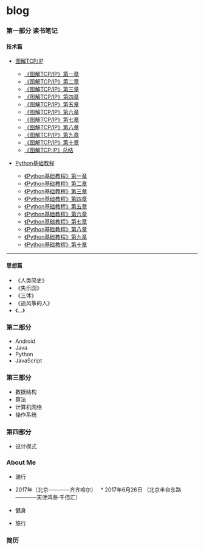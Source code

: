 # blog


### 第一部分 读书笔记

#### 技术篇

* [图解TCP/IP](https://github.com/SMouseyq/blog/tree/master/ReadingNote/%E5%9B%BE%E8%A7%A3TCP:IP)
  * [《图解TCP/IP》第一章](https://github.com/SMouseyq/blog/blob/master/ReadingNote/%E5%9B%BE%E8%A7%A3TCP:IP/%E3%80%8A%E5%9B%BE%E8%A7%A3TCP:IP%E3%80%8B%E7%AC%AC%E4%B8%80%E7%AB%A0.md)
  * [《图解TCP/IP》第二章](https://github.com/SMouseyq/blog/blob/master/ReadingNote/%E5%9B%BE%E8%A7%A3TCP:IP/%E3%80%8A%E5%9B%BE%E8%A7%A3TCP:IP%E3%80%8B%E7%AC%AC%E4%BA%8C%E7%AB%A0.md)
  * [《图解TCP/IP》第三章](https://github.com/SMouseyq/blog/blob/master/ReadingNote/%E5%9B%BE%E8%A7%A3TCP:IP/%E3%80%8A%E5%9B%BE%E8%A7%A3TCP:IP%E3%80%8B%E7%AC%AC%E4%B8%89%E7%AB%A0.md)
  * [《图解TCP/IP》第四章](https://github.com/SMouseyq/blog/blob/master/ReadingNote/%E5%9B%BE%E8%A7%A3TCP:IP/%E3%80%8A%E5%9B%BE%E8%A7%A3TCP:IP%E3%80%8B%E7%AC%AC%E5%9B%9B%E7%AB%A0.md)
  * [《图解TCP/IP》第五章](https://github.com/SMouseyq/blog/blob/master/ReadingNote/%E5%9B%BE%E8%A7%A3TCP:IP/%E3%80%8A%E5%9B%BE%E8%A7%A3TCP:IP%E3%80%8B%E7%AC%AC%E4%BA%94%E7%AB%A0.md)
  * [《图解TCP/IP》第六章](https://github.com/SMouseyq/blog/blob/master/ReadingNote/%E5%9B%BE%E8%A7%A3TCP:IP/%E3%80%8A%E5%9B%BE%E8%A7%A3TCP:IP%E3%80%8B%E7%AC%AC%E5%85%AD%E7%AB%A0.md)
  * [《图解TCP/IP》第七章](https://github.com/SMouseyq/blog/blob/master/ReadingNote/%E5%9B%BE%E8%A7%A3TCP:IP/%E3%80%8A%E5%9B%BE%E8%A7%A3TCP:IP%E3%80%8B%E7%AC%AC%E4%B8%83%E7%AB%A0.md)
  * [《图解TCP/IP》第八章](https://github.com/SMouseyq/blog/blob/master/ReadingNote/%E5%9B%BE%E8%A7%A3TCP:IP/%E3%80%8A%E5%9B%BE%E8%A7%A3TCP:IP%E3%80%8B%E7%AC%AC%E5%85%AB%E7%AB%A0.md)
  * [《图解TCP/IP》第九章](https://github.com/SMouseyq/blog/blob/master/ReadingNote/%E5%9B%BE%E8%A7%A3TCP:IP/%E3%80%8A%E5%9B%BE%E8%A7%A3TCP:IP%E3%80%8B%E7%AC%AC%E4%B9%9D%E7%AB%A0.md)
  * [《图解TCP/IP》第十章](https://github.com/SMouseyq/blog/blob/master/ReadingNote/%E5%9B%BE%E8%A7%A3TCP:IP/%E3%80%8A%E5%9B%BE%E8%A7%A3TCP:IP%E3%80%8B%E7%AC%AC%E5%8D%81%E7%AB%A0.md)
  * [《图解TCP:IP》总结](https://github.com/SMouseyq/blog/blob/master/ReadingNote/%E5%9B%BE%E8%A7%A3TCP:IP/%E3%80%8A%E5%9B%BE%E8%A7%A3TCP:IP%E3%80%8B%E6%80%BB%E7%BB%93.md)

* [Python基础教程](https://github.com/SMouseyq/blog/tree/master/ReadingNote/Python%E5%9F%BA%E7%A1%80%E6%95%99%E7%A8%8B)
  * [《Python基础教程》第一章](https://github.com/SMouseyq/blog/blob/master/ReadingNote/Python%E5%9F%BA%E7%A1%80%E6%95%99%E7%A8%8B/%E3%80%8APython%E5%9F%BA%E7%A1%80%E6%95%99%E7%A8%8B%E3%80%8B%E7%AC%AC%E4%B8%80%E7%AB%A0)
  * [《Python基础教程》第二章](https://github.com/SMouseyq/blog/blob/master/ReadingNote/Python%E5%9F%BA%E7%A1%80%E6%95%99%E7%A8%8B/%E3%80%8APython%E5%9F%BA%E7%A1%80%E6%95%99%E7%A8%8B%E3%80%8B%E7%AC%AC%E4%B8%80%E7%AB%A0)
  * [《Python基础教程》第三章](https://github.com/SMouseyq/blog/blob/master/ReadingNote/Python%E5%9F%BA%E7%A1%80%E6%95%99%E7%A8%8B/%E3%80%8APython%E5%9F%BA%E7%A1%80%E6%95%99%E7%A8%8B%E3%80%8B%E7%AC%AC%E4%B8%80%E7%AB%A0)
  * [《Python基础教程》第四章](https://github.com/SMouseyq/blog/blob/master/ReadingNote/Python%E5%9F%BA%E7%A1%80%E6%95%99%E7%A8%8B/%E3%80%8APython%E5%9F%BA%E7%A1%80%E6%95%99%E7%A8%8B%E3%80%8B%E7%AC%AC%E4%B8%80%E7%AB%A0)
  * [《Python基础教程》第五章](https://github.com/SMouseyq/blog/blob/master/ReadingNote/Python%E5%9F%BA%E7%A1%80%E6%95%99%E7%A8%8B/%E3%80%8APython%E5%9F%BA%E7%A1%80%E6%95%99%E7%A8%8B%E3%80%8B%E7%AC%AC%E4%B8%80%E7%AB%A0)
  * [《Python基础教程》第六章](https://github.com/SMouseyq/blog/blob/master/ReadingNote/Python%E5%9F%BA%E7%A1%80%E6%95%99%E7%A8%8B/%E3%80%8APython%E5%9F%BA%E7%A1%80%E6%95%99%E7%A8%8B%E3%80%8B%E7%AC%AC%E4%B8%80%E7%AB%A0)
  * [《Python基础教程》第七章](https://github.com/SMouseyq/blog/blob/master/ReadingNote/Python%E5%9F%BA%E7%A1%80%E6%95%99%E7%A8%8B/%E3%80%8APython%E5%9F%BA%E7%A1%80%E6%95%99%E7%A8%8B%E3%80%8B%E7%AC%AC%E4%B8%80%E7%AB%A0)
  * [《Python基础教程》第八章](https://github.com/SMouseyq/blog/blob/master/ReadingNote/Python%E5%9F%BA%E7%A1%80%E6%95%99%E7%A8%8B/%E3%80%8APython%E5%9F%BA%E7%A1%80%E6%95%99%E7%A8%8B%E3%80%8B%E7%AC%AC%E4%B8%80%E7%AB%A0)
  * [《Python基础教程》第九章](https://github.com/SMouseyq/blog/blob/master/ReadingNote/Python%E5%9F%BA%E7%A1%80%E6%95%99%E7%A8%8B/%E3%80%8APython%E5%9F%BA%E7%A1%80%E6%95%99%E7%A8%8B%E3%80%8B%E7%AC%AC%E4%B8%80%E7%AB%A0)
  * [《Python基础教程》第十章](https://github.com/SMouseyq/blog/blob/master/ReadingNote/Python%E5%9F%BA%E7%A1%80%E6%95%99%E7%A8%8B/%E3%80%8APython%E5%9F%BA%E7%A1%80%E6%95%99%E7%A8%8B%E3%80%8B%E7%AC%AC%E4%B8%80%E7%AB%A0)

---

#### 思想篇

* 《人类简史》
* 《失乐园》
* 《三体》
* 《追风筝的人》
* 《...》

### 第二部分 

* Android
* Java
* Python
* JavaScript

### 第三部分

* 数据结构
* 算法
* 计算机网络
* 操作系统


### 第四部分

* 设计模式

### About Me

* 骑行
 * 2017年（北京————齐齐哈尔）
   * 2017年6月26日 （北京丰台东路————天津鸿泰·千佰汇）
* 健身

* 旅行


### 简历
  
